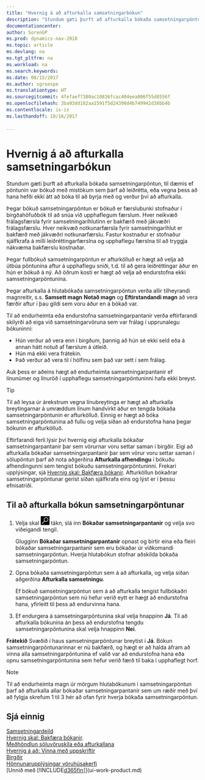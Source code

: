 ```yaml
---
title: "Hvernig á að afturkalla samsetningarbókun"
description: "Stundum gæti þurft að afturkalla bókaða samsetningarpöntun, til dæmis ef pöntunin var bókuð með mistökum sem þarf að leiðrétta, eða vegna þess að hana hefði ekki átt að bóka til að byrja með og verður því að afturkalla."
documentationcenter: 
author: SorenGP
ms.prod: dynamics-nav-2018
ms.topic: article
ms.devlang: na
ms.tgt_pltfrm: na
ms.workload: na
ms.search.keywords: 
ms.date: 08/15/2017
ms.author: sgroespe
ms.translationtype: HT
ms.sourcegitcommit: 4fefaef7380ac10836fcac404eea006f55d8556f
ms.openlocfilehash: 3ba93dd182aa1591f5d24398d4b749942d38bb4b
ms.contentlocale: is-is
ms.lasthandoff: 10/16/2017

---
```

# <a name="how-to-undo-assembly-posting"></a>Hvernig á að afturkalla samsetningarbókun
Stundum gæti þurft að afturkalla bókaða samsetningarpöntun, til dæmis ef pöntunin var bókuð með mistökum sem þarf að leiðrétta, eða vegna þess að hana hefði ekki átt að bóka til að byrja með og verður því að afturkalla.

Þegar bókuð samsetningarpöntun er bókuð er færslubunki stofnaður í birgðahöfuðbók til að snúa við upphaflegum færslum. Hver neikvæð frálagsfærsla fyrir samsetningaríhlutinn er bakfærð með jákvæðri frálagsfærslu. Hver neikvæð notkunarfærsla fyrir samsetningaríhlut er bakfærð með jákvæðri notkunarfærslu. Fastur kostnaður er stofnaður sjálfkrafa á milli leiðréttingarfærslna og upphaflegu færslna til að tryggja nákvæma bakfærslu kostnaðar.  

Þegar fullbókuð samsetningarpöntun er afturkölluð er hægt að velja að útbúa pöntunina aftur á upphaflegu sniði, t.d. til að gera leiðréttingar áður en hún er bókuð á ný. Að öðrum kosti er hægt að velja að endurstofna ekki samsetningarpöntunina.  

Þegar afturkalla á hlutabókaða samsetningarpöntun verða allir tilheyrandi magnreitir, s.s. **Samsett magn** **Notað magn** og **Eftirstandandi magn** að vera færðir aftur í þau gildi sem voru áður en á bókað var.  

Til að endurheimta eða endurstofna samsetningarpantanir verða eftirfarandi skilyrði að eiga við samsetningarvöruna sem var frálag í upprunalegu bókuninni:  

-   Hún verður að vera enn í birgðum, þannig að hún sé ekki seld eða á annan hátt notuð af færslum á útleið.  
-   Hún má ekki vera frátekin.  
-   Það verður að vera til í hólfinu sem það var sett í sem frálag.  

Auk þess er aðeins hægt að endurheimta samsetningarpantanir ef línunúmer og línuröð í upphaflegu samsetningarpöntuninni hafa ekki breyst.  

> [!TIP]  
>  Til að leysa úr árekstrum vegna línubreytinga er hægt að afturkalla breytingarnar á umræddum línum handvirkt áður en tengda bókaða samsetningarpöntunin er afturkölluð. Einnig er hægt að bóka samsetningarpöntunina að fullu og velja síðan að endurstofna hana þegar bókunin er afturkölluð.  

Eftirfarandi ferli lýsir því hvernig eigi afturkalla bókaðar samsetningarpantanir þar sem vörurnar voru settar saman í birgðir. Eigi að afturkalla bókaðar samsetningarpantanir þar sem vörur voru settar saman í sölupöntun þarf að nota aðgerðina **Afturkalla afhendingu** í bókuðu afhendingunni sem tengist bókuðu samsetningarpöntuninni. Frekari upplýsingar, sjá [Hvernig skal: Bakfæra bókanir](finance-how-reverse-journal-posting.md). Afturköllun bókaðrar samsetningarpöntunar gerist síðan sjálfkrafa eins og lýst er í þessu efnisatriði.  

## <a name="to-undo-posting-of-an-assembly-order"></a>Til að afturkalla bókun samsetningarpöntunar  
1.  Velja skal ![Leit að síðu eða skýrslu](media/ui-search/search_small.png "Leit að síðu eða skýrslu táknið") tákn, slá inn  **Bókaðar samsetningarpantanir** og velja svo viðeigandi tengil.  

    Glugginn **Bókaðar samsetningarpantanir** opnast og birtir eina eða fleiri bókaðar samsetningarpantanir sem eru bókaðar úr viðkomandi samsetningarpöntun. Hverja hlutabókun stofnar aðskilda bókaða samsetningarpöntun.  
2.  Opna bókaða samsetningarpöntun sem á að afturkalla, og velja síðan aðgerðina **Afturkalla samsetningu**.  

    Ef bókuð samsetningarpöntun sem á að afturkalla tengist fullbókaðri samsetningarpöntun sem nú hefur verið eytt er hægt að endurstofna hana, yfirleitt til þess að endurvinna hana.  
3.  Ef endurgera á samsetningarpöntunina skal velja hnappinn **Já**. Til að afturkalla bókunina án þess að endurstofna tengdu samsetningarpöntunina skal velja hnappinn **Nei**.  

**Frátekið** Svæðið í haus samsetningarpöntunar breytist í **Já**. Bókun samsetningarpöntunarinnar er nú bakfærð, og hægt er að halda áfram að vinna alla samsetningarpöntunina ef valið var að endurstofna hana eða opnu samsetningarpöntunina sem hefur verið færð til baka í upphaflegt horf.  

> [!NOTE]  
>  Til að endurheimta magn úr mörgum hlutabókunum í samsetningarpöntun þarf að afturkalla allar bókaðar samsetningarpantanir sem um ræðir með því að fylgja skrefum 1 til 3 hér að ofan fyrir hverja bókaða samsetningarpöntun.  

## <a name="see-also"></a>Sjá einnig  
[Samsetningardeild](assembly-assemble-items.md)  
[Hvernig skal: Bakfæra bókanir](finance-how-reverse-journal-posting.md).  
[Meðhöndlun söluvöruskila eða afturkallana](sales-how-process-sales-returns-cancellations.md)    
[Hvernig á að: Vinna með uppskriftir](inventory-how-work-BOMs.md)  
[Birgðir](inventory-manage-inventory.md)  
[Hönnunarupplýsingar vöruhúsakerfi](design-details-warehouse-management.md)  
[Unnið með [!INCLUDE[d365fin](includes/d365fin_md.md)]](ui-work-product.md)

